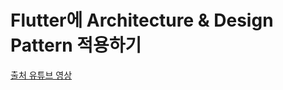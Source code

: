 # Flutter에 Architecture & Design Pattern 적용하기


[출처 유튜브 영상](https://www.youtube.com/watch?v=bp9AlSUsS10)
